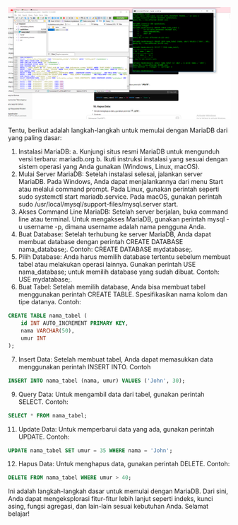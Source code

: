 ![mariadb15 februari 24.png](/assets/images/mariadb15februari24.png)


Tentu, berikut adalah langkah-langkah untuk memulai dengan MariaDB dari yang paling dasar: 
1. Instalasi MariaDB:
a. Kunjungi situs resmi MariaDB untuk mengunduh versi terbaru: mariadb.org
b. Ikuti instruksi instalasi yang sesuai dengan sistem operasi yang Anda gunakan (Windows, Linux, macOS).
2. Mulai Server MariaDB:
Setelah instalasi selesai, jalankan server MariaDB.
Pada Windows, Anda dapat menjalankannya dari menu Start atau melalui command prompt.
Pada Linux, gunakan perintah seperti sudo systemctl start mariadb.service.
Pada macOS, gunakan perintah sudo /usr/local/mysql/support-files/mysql.server start.
3. Akses Command Line MariaDB:
Setelah server berjalan, buka command line atau terminal.
Untuk mengakses MariaDB, gunakan perintah mysql -u username -p, dimana username adalah nama pengguna Anda.
4. Buat Database:
Setelah terhubung ke server MariaDB, Anda dapat membuat database dengan perintah CREATE DATABASE nama_database;.
Contoh: CREATE DATABASE mydatabase;.
5. Pilih Database:
Anda harus memilih database tertentu sebelum membuat tabel atau melakukan operasi lainnya.
Gunakan perintah USE nama_database; untuk memilih database yang sudah dibuat.
Contoh: USE mydatabase;.
6. Buat Tabel:
Setelah memilih database, Anda bisa membuat tabel menggunakan perintah CREATE TABLE.
Spesifikasikan nama kolom dan tipe datanya.
Contoh:
```sql
CREATE TABLE nama_tabel (
    id INT AUTO_INCREMENT PRIMARY KEY,
    nama VARCHAR(50),
    umur INT
);
```
7. Insert Data:
Setelah membuat tabel, Anda dapat memasukkan data menggunakan perintah INSERT INTO.
Contoh
```sql
INSERT INTO nama_tabel (nama, umur) VALUES ('John', 30);
```
9. Query Data:
Untuk mengambil data dari tabel, gunakan perintah SELECT.
Contoh:
```sql
SELECT * FROM nama_tabel;
```
11. Update Data:
Untuk memperbarui data yang ada, gunakan perintah UPDATE.
Contoh:
```sql
UPDATE nama_tabel SET umur = 35 WHERE nama = 'John';
```
12. Hapus Data:
Untuk menghapus data, gunakan perintah DELETE.
Contoh:
```sql
DELETE FROM nama_tabel WHERE umur > 40;
```
Ini adalah langkah-langkah dasar untuk memulai dengan MariaDB. Dari sini, Anda dapat mengeksplorasi fitur-fitur lebih lanjut seperti indeks, kunci asing, fungsi agregasi, dan lain-lain sesuai kebutuhan Anda. Selamat belajar!
